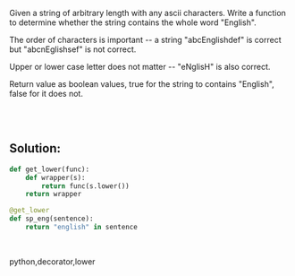 Given a string of arbitrary length with any ascii characters. Write a function to determine whether the string contains the whole word "English".

The order of characters is important -- a string "abcEnglishdef" is correct but "abcnEglishsef" is not correct.

Upper or lower case letter does not matter -- "eNglisH" is also correct.

Return value as boolean values, true for the string to contains "English", false for it does not.

<br><br>

## Solution:

```py
def get_lower(func):
    def wrapper(s):
        return func(s.lower())
    return wrapper

@get_lower
def sp_eng(sentence): 
    return "english" in sentence
```

<br>

<tag>python,decorator,lower</tag>

